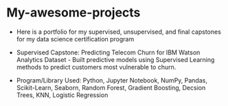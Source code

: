 # My-awesome-projects

- Here is a portfolio for my supervised, unsupervised, and final capstones for my data science certification program

- Supervised Capstone: Predicting Telecom Churn for IBM Watson Analytics Dataset - Built predictive models using Supervised Learning methods to predict customers most vulnerable to churn.

- Program/Library Used: Python, Jupyter Notebook, NumPy, Pandas, Scikit-Learn, Seaborn, Random Forest, Gradient Boosting, Decsion Trees, KNN, Logistic Regression
